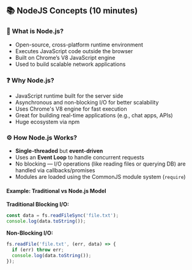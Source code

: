 ## 📚 NodeJS Concepts (10 minutes)

### 🧩 What is Node.js?

- Open-source, cross-platform runtime environment
- Executes JavaScript code outside the browser
- Built on Chrome’s V8 JavaScript engine
- Used to build scalable network applications

### ❓ Why Node.js?

- JavaScript runtime built for the server side
- Asynchronous and non-blocking I/O for better scalability
- Uses Chrome's V8 engine for fast execution
- Great for building real-time applications (e.g., chat apps, APIs)
- Huge ecosystem via npm

### ⚙️ How Node.js Works?

- **Single-threaded** but **event-driven**
- Uses an **Event Loop** to handle concurrent requests
- No blocking — I/O operations (like reading files or querying DB) are handled via callbacks/promises
- Modules are loaded using the CommonJS module system (`require`)

#### Example: Traditional vs Node.js Model

**Traditional Blocking I/O:**

```js
const data = fs.readFileSync('file.txt');
console.log(data.toString());
```

**Non-Blocking I/O:**

```js
fs.readFile('file.txt', (err, data) => {
  if (err) throw err;
  console.log(data.toString());
});
```
